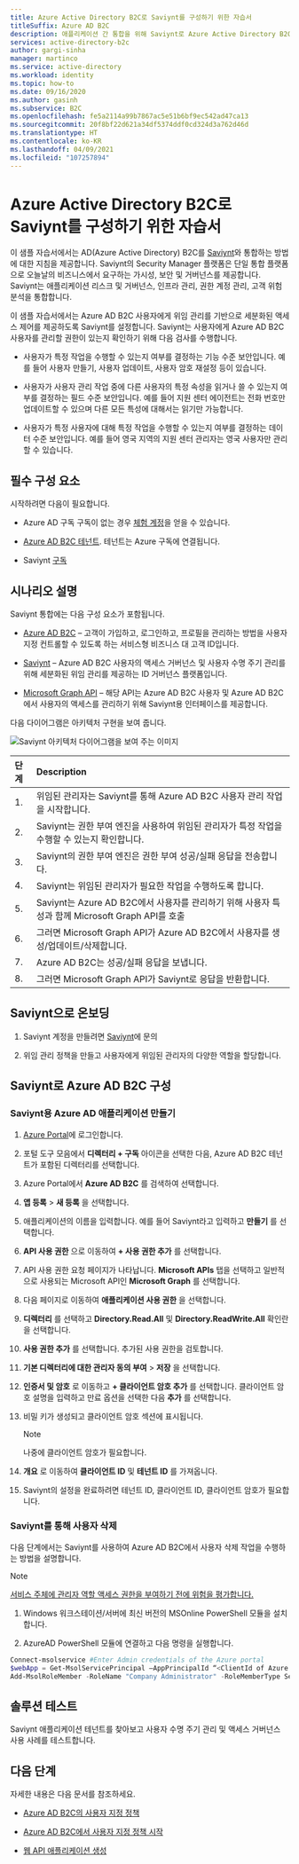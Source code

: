 ```yaml
---
title: Azure Active Directory B2C로 Saviynt를 구성하기 위한 자습서
titleSuffix: Azure AD B2C
description: 애플리케이션 간 통합을 위해 Saviynt로 Azure Active Directory B2C를 구성하여 IT 현대화를 간소화하고 보안, 거버넌스 및 규정 준수를 강화하도록 하는 자습서입니다. 
services: active-directory-b2c
author: gargi-sinha
manager: martinco
ms.service: active-directory
ms.workload: identity
ms.topic: how-to
ms.date: 09/16/2020
ms.author: gasinh
ms.subservice: B2C
ms.openlocfilehash: fe5a2114a99b7867ac5e51b6bf9ec542ad47ca13
ms.sourcegitcommit: 20f8bf22d621a34df5374ddf0cd324d3a762d46d
ms.translationtype: HT
ms.contentlocale: ko-KR
ms.lasthandoff: 04/09/2021
ms.locfileid: "107257894"
---
```

# <a name="tutorial-for-configuring-saviynt-with-azure-active-directory-b2c"></a>Azure Active Directory B2C로 Saviynt를 구성하기 위한 자습서

이 샘플 자습서에서는 AD(Azure Active Directory) B2C를 [Saviynt](https://saviynt.com/integrations/azure-ad/for-b2c/)와 통합하는 방법에 대한 지침을 제공합니다. Saviynt의 Security Manager 플랫폼은 단일 통합 플랫폼으로 오늘날의 비즈니스에서 요구하는 가시성, 보안 및 거버넌스를 제공합니다. Saviynt는 애플리케이션 리스크 및 거버넌스, 인프라 관리, 권한 계정 관리, 고객 위험 분석을 통합합니다.

이 샘플 자습서에서는 Azure AD B2C 사용자에게 위임 관리를 기반으로 세분화된 액세스 제어를 제공하도록 Saviynt를 설정합니다. Saviynt는 사용자에게 Azure AD B2C 사용자를 관리할 권한이 있는지 확인하기 위해 다음 검사를 수행합니다.

- 사용자가 특정 작업을 수행할 수 있는지 여부를 결정하는 기능 수준 보안입니다. 예를 들어 사용자 만들기, 사용자 업데이트, 사용자 암호 재설정 등이 있습니다.

- 사용자가 사용자 관리 작업 중에 다른 사용자의 특정 속성을 읽거나 쓸 수 있는지 여부를 결정하는 필드 수준 보안입니다. 예를 들어 지원 센터 에이전트는 전화 번호만 업데이트할 수 있으며 다른 모든 특성에 대해서는 읽기만 가능합니다.

- 사용자가 특정 사용자에 대해 특정 작업을 수행할 수 있는지 여부를 결정하는 데이터 수준 보안입니다. 예를 들어 영국 지역의 지원 센터 관리자는 영국 사용자만 관리할 수 있습니다.

## <a name="prerequisites"></a>필수 구성 요소

시작하려면 다음이 필요합니다.

- Azure AD 구독 구독이 없는 경우 [체험 계정](https://azure.microsoft.com/free/)을 얻을 수 있습니다.

- [Azure AD B2C 테넌트](./tutorial-create-tenant.md). 테넌트는 Azure 구독에 연결됩니다.

- Saviynt [구독](https://saviynt.com/contact-us/)

## <a name="scenario-description"></a>시나리오 설명

Saviynt 통합에는 다음 구성 요소가 포함됩니다.

- [Azure AD B2C](https://azure.microsoft.com/services/active-directory/external-identities/b2c/) – 고객이 가입하고, 로그인하고, 프로필을 관리하는 방법을 사용자 지정 컨트롤할 수 있도록 하는 서비스형 비즈니스 대 고객 ID입니다.

- [Saviynt](https://saviynt.com/integrations/azure-ad/for-b2c/) – Azure AD B2C 사용자의 액세스 거버넌스 및 사용자 수명 주기 관리를 위해 세분화된 위임 관리를 제공하는 ID 거버넌스 플랫폼입니다.  

- [Microsoft Graph API](/graph/use-the-api) – 해당 API는 Azure AD B2C 사용자 및 Azure AD B2C에서 사용자의 액세스를 관리하기 위해 Saviynt용 인터페이스를 제공합니다.

다음 다이어그램은 아키텍처 구현을 보여 줍니다.

![Saviynt 아키텍처 다이어그램을 보여 주는 이미지](./media/partner-saviynt/saviynt-architecture-diagram.png)

|단계 | Description |
|:-----| :-----------|
| 1. | 위임된 관리자는 Saviynt를 통해 Azure AD B2C 사용자 관리 작업을 시작합니다.
| 2. | Saviynt는 권한 부여 엔진을 사용하여 위임된 관리자가 특정 작업을 수행할 수 있는지 확인합니다.
| 3. | Saviynt의 권한 부여 엔진은 권한 부여 성공/실패 응답을 전송합니다.
| 4. | Saviynt는 위임된 관리자가 필요한 작업을 수행하도록 합니다.
| 5. | Saviynt는 Azure AD B2C에서 사용자를 관리하기 위해 사용자 특성과 함께 Microsoft Graph API를 호출
| 6. | 그러면 Microsoft Graph API가 Azure AD B2C에서 사용자를 생성/업데이트/삭제합니다.
| 7. | Azure AD B2C는 성공/실패 응답을 보냅니다.
| 8. | 그러면 Microsoft Graph API가 Saviynt로 응답을 반환합니다.

## <a name="onboard-with-saviynt"></a>Saviynt으로 온보딩

1. Saviynt 계정을 만들려면 [Saviynt](https://saviynt.com/contact-us/)에 문의

2. 위임 관리 정책을 만들고 사용자에게 위임된 관리자의 다양한 역할을 할당합니다.

## <a name="configure-azure-ad-b2c-with-saviynt"></a>Saviynt로 Azure AD B2C 구성

### <a name="create-an-azure-ad-application-for-saviynt"></a>Saviynt용 Azure AD 애플리케이션 만들기

1. [Azure Portal](https://portal.azure.com/#home)에 로그인합니다.

2. 포털 도구 모음에서 **디렉터리 + 구독** 아이콘을 선택한 다음, Azure AD B2C 테넌트가 포함된 디렉터리를 선택합니다.

3. Azure Portal에서 **Azure AD B2C** 를 검색하여 선택합니다.

4. **앱 등록** > **새 등록** 을 선택합니다.

5. 애플리케이션의 이름을 입력합니다. 예를 들어 Saviynt라고 입력하고 **만들기** 를 선택합니다.

6. **API 사용 권한** 으로 이동하여 **+ 사용 권한 추가** 를 선택합니다.

7. API 사용 권한 요청 페이지가 나타납니다. **Microsoft APIs** 탭을 선택하고 일반적으로 사용되는 Microsoft API인 **Microsoft Graph** 를 선택합니다.

8. 다음 페이지로 이동하여 **애플리케이션 사용 권한** 을 선택합니다.

9. **디렉터리** 를 선택하고 **Directory.Read.All** 및 **Directory.ReadWrite.All** 확인란을 선택합니다.

10. **사용 권한 추가** 를 선택합니다. 추가된 사용 권한을 검토합니다.

11. **기본 디렉터리에 대한 관리자 동의 부여** > **저장** 을 선택합니다.

12. **인증서 및 암호** 로 이동하고 **+ 클라이언트 암호 추가** 를 선택합니다. 클라이언트 암호 설명을 입력하고 만료 옵션을 선택한 다음 **추가** 를 선택합니다.

13. 비밀 키가 생성되고 클라이언트 암호 섹션에 표시됩니다.

    >[!NOTE]
    > 나중에 클라이언트 암호가 필요합니다.

14. **개요** 로 이동하여 **클라이언트 ID** 및 **테넌트 ID** 를 가져옵니다.

15. Saviynt의 설정을 완료하려면 테넌트 ID, 클라이언트 ID, 클라이언트 암호가 필요합니다.

### <a name="enable-saviynt-to-delete-users"></a>Saviynt를 통해 사용자 삭제

다음 단계에서는 Saviynt를 사용하여 Azure AD B2C에서 사용자 삭제 작업을 수행하는 방법을 설명합니다.

>[!NOTE]
>[서비스 주체에 관리자 역할 액세스 권한을 부여하기 전에 위험을 평가합니다.](../active-directory/develop/app-objects-and-service-principals.md)

1. Windows 워크스테이션/서버에 최신 버전의 MSOnline PowerShell 모듈을 설치합니다.

2. AzureAD PowerShell 모듈에 연결하고 다음 명령을 실행합니다.

```powershell
Connect-msolservice #Enter Admin credentials of the Azure portal
$webApp = Get-MsolServicePrincipal –AppPrincipalId “<ClientId of Azure AD Application>”
Add-MsolRoleMember -RoleName "Company Administrator" -RoleMemberType ServicePrincipal -RoleMemberObjectId $webApp.ObjectId
```

## <a name="test-the-solution"></a>솔루션 테스트

Saviynt 애플리케이션 테넌트를 찾아보고 사용자 수명 주기 관리 및 액세스 거버넌스 사용 사례를 테스트합니다.

## <a name="next-steps"></a>다음 단계

자세한 내용은 다음 문서를 참조하세요.

- [Azure AD B2C의 사용자 지정 정책](./custom-policy-overview.md)

- [Azure AD B2C에서 사용자 지정 정책 시작](tutorial-create-user-flows.md?pivots=b2c-custom-policy)

- [웹 API 애플리케이션 생성](./add-web-api-application.md)